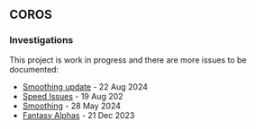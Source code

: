 ## COROS

### Investigations

This project is work in progress and there are more issues to be documented:

- [Smoothing update](smoothing/update.md) - 22 Aug 2024
- [Speed Issues](doppler/README.md) - 19 Aug 202
- [Smoothing](smoothing/README.md) - 28 May 2024
- [Fantasy Alphas](alpha/README.md) - 21 Dec 2023

